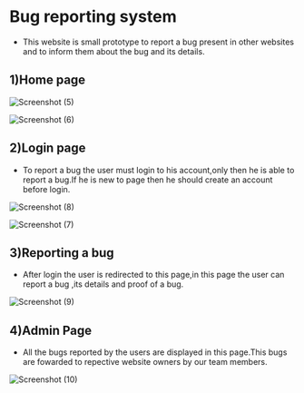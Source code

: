 # Bug reporting system
 
* This website is small prototype to report a bug present in other websites and to inform them about the bug and its details.

## 1)Home page 
![Screenshot (5)](https://user-images.githubusercontent.com/76648322/126355933-e04459cd-80f3-4b44-998d-4e5bcd8696d7.png)

![Screenshot (6)](https://user-images.githubusercontent.com/76648322/126356057-dc3457e7-8b67-48a2-bcd1-d19d63a3b304.png)

## 2)Login page
* To report a bug the user must login to his account,only then he is able to report a bug.If he is new to page then he should create an account before login.

![Screenshot (8)](https://user-images.githubusercontent.com/76648322/126356665-08a64c30-f35c-46b9-af4f-38a64032e641.png)

![Screenshot (7)](https://user-images.githubusercontent.com/76648322/126356649-8731218e-0952-42e6-a6c5-d82fd43e10f4.png)

## 3)Reporting a bug

* After login the user is redirected to this page,in this page the user can report a bug ,its details and proof of a bug.

![Screenshot (9)](https://user-images.githubusercontent.com/76648322/126358333-650918ac-deca-4c10-9cbf-6c38cdb5a995.png)


## 4)Admin Page

* All the bugs reported by the users are displayed in this page.This bugs are fowarded to repective website owners by our team members.

![Screenshot (10)](https://user-images.githubusercontent.com/76648322/126359462-a689cd00-6687-470b-a697-cd2a5498e757.png)


